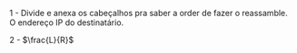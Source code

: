 1 - Divide e anexa os cabeçalhos pra saber a order de fazer o reassamble. O endereço IP do destinatário.

2 - $\frac{L}{R}$